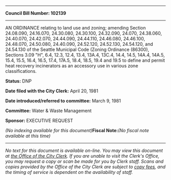 

********

**Council Bill Number: 102139**
********

 AN ORDINANCE relating to land use and zoning; amending Section 24.08.090, 24.16.070, 24.30.080, 24.30.100, 24.32.090, 24.070, 24.38.060, 24.40.070, 24.42.070, 24.44.090, 24.44.110, 24.46.080, 24.46.100, 24.48.070, 24.50.080, 24.40.090, 24.52.120, 24.52.130, 24.54.120, and 24.54.130 of the Seattle Municipal Code (Zoning Ordinance (86300), Sections 3.09 "H", 6.4, 12.3, 12.4, 13.4, 13A.4, 13C.4, 14.4, 14.5, 14A.4, 14A.5, 15.4, 15.5, 16.4, 16.5, 17.4, 17A.5, 18.4, 18.5, 19.4 and 19.5 to define and permit heat recovery incinerators as an accessory use in various zone classifications.

**Status:** DNP
   
**Date filed with the City Clerk:** April 20, 1981
   
   
**Date introduced/referred to committee:** March 9, 1981
   
**Committee:** Water & Waste Management
   
**Sponsor:** EXECUTIVE REQUEST
   
   
_(No indexing available for this document)_**Fiscal Note:**_(No fiscal note available at this time)_
********

_No text for this document is available on-line. You may view this document at [the Office of the City Clerk](http://www.seattle.gov/leg/clerk/contactUs.htm). If you are unable to visit the Clerk's Office, you may request a copy or scan be made for you by Clerk staff. Scans and copies provided by the Office of the City Clerk are subject to [copy fees](http://clerk.seattle.gov/~public/clerkfees.htm), and the timing of service is dependent on the availability of staff._

